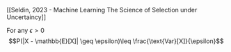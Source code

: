 [[Seldin, 2023 - Machine Learning The Science of Selection under Uncertaincy]]

For any $\epsilon > 0$
$$P(|X - \mathbb{E}[X]| \geq \epsilon)\leq \frac{\text{Var}[X]}{\epsilon}$$
